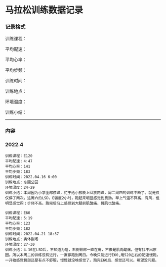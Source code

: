# 马拉松训练数据记录



### 记录格式

训练课程：

平均配速：

平均心率：

平均步频：

训练时间：

训练地点：

环境温度：

训练小结：

---

### 内容

### 2022.4

```
训练课程：E120
平均配速：4:47
平均心率：141
平均步频：183
训练时间：2022.04.16 6:00
训练地点：东圃公园
环境温度：24-29
训练小结：本周因为小学全部停课，忙于给小孩晚上回放网课，周二周四的训练中断了。就是仅仅停了两次，这周六的LSD，E强度2小时，跑起来明显感觉到费劲。早上气温不算高，有风，但明显感觉闷；步频不高。跑完后马上感觉到大腿前肌酸痛，臀肌也酸痛。
```

```
训练课程：E60
平均配速：5:19
平均心率：123
平均步频：182
训练时间：2022.04.21 18:57
训练地点：奥体副场
环境温度：27-30
训练小结：4.16在LSD后，不知道为啥，右侧臀部一直在痛，不像是肌肉酸痛，但有找不出原因。所以本周二的训练没有进行，一直停跑到周四。今晚只能进行E60,用520左右的配速慢跑，一开始感觉臀部还是有点不舒服，慢慢就没啥感觉了。跑完E60后，感觉还可以，希望没问题。
```





